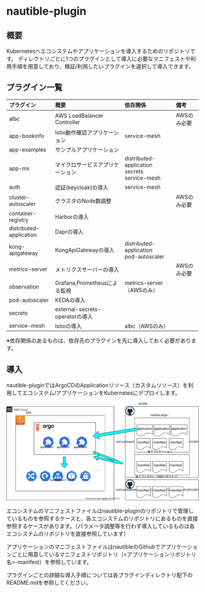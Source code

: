 # nautible-plugin

## 概要

Kubernetesへエコシステムやアプリケーションを導入するためのリポジトリです。
ディレクトリごとに1つのプラグインとして導入に必要なマニフェストや利用手順を用意しており、検証/利用したいプラグインを選択して導入できます。

## プラグイン一覧

|プラグイン|概要|依存関係|備考|
|:--|:--|:--|:--|
|albc|AWS LoadBalancer Controller||AWSのみ必要|
|app-bookinfo|Istio動作確認アプリケーション|service-mesh||
|app-examples|サンプルアプリケーション|||
|app-ms|マイクロサービスアプリケーション|distributed-application<br>secrets<br>service-mesh||
|auth|認証(keycloak)の導入|service-mesh||
|cluster-autoscaler|クラスタのNode数調整||AWSのみ必要|
|container-registry|Harborの導入|||
|distributed-application|Daprの導入|||
|kong-apigateway|KongApiGatewayの導入|distributed-application<br>pod-autoscaler||
|metrics-server|メトリクスサーバーの導入||AWSのみ必要|
|observation|Grafana,Prometheusによる監視|metrics-server（AWSのみ）||
|pod-autoscaler|KEDAの導入|||
|secrets|external-secrets-operatorの導入|||
|service-mesh|Istioの導入|albc（AWSのみ）||

※依存関係のあるものは、依存先のプラグインを先に導入しておく必要があります。

## 導入

nautible-pluginではArgoCDのApplicationリソース（カスタムリソース）を利用してエコシステム/アプリケーションをKubernetesにデプロイします。

![nautible-plugin全体像](./outline.svg)

エコシステムのマニフェストファイルはnautible-pluginのリポジトリで管理しているものを参照するケースと、各エコシステムのリポジトリにあるものを直接参照するケースがあります。（パラメータ調整等を行わず導入しているものは各エコシステムのリポジトリを直接参照しています）

アプリケーションのマニフェストファイルはnautibleのGithubでアプリケーションごとに用意しているマニフェストリポジトリ（<アプリケーションリポジトリ名>-manifest）を参照しています。

プラグインごとの詳細な導入手順については各プラグインディレクトリ配下のREADME.mdを参照してください。
